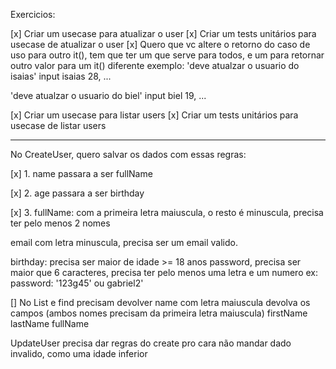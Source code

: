 Exercicios:

[x] Criar um usecase para atualizar o user
[x] Criar um tests unitários para usecase de atualizar o user
[x] Quero que vc altere o retorno do caso de uso para outro it(), tem que ter um que serve para todos, e um para retornar outro valor para um it() diferente
exemplo: 'deve atualzar o usuario do isaias'
input isaias 28, ...

'deve atualzar o usuario do biel'
input biel 19, ...


[x] Criar um usecase para listar users
[x] Criar um tests unitários para usecase de listar users


------------------------------

No CreateUser, quero salvar os dados com essas regras:

[x] 1. name passara a ser fullName

[x] 2. age passara a ser birthday

[x] 3. fullName: com a primeira letra maiuscula, o resto é minuscula, precisa ter pelo menos 2 nomes

email com letra minuscula, precisa ser um email valido.

birthday: precisa ser maior de idade >= 18 anos
password, precisa ser maior que 6 caracteres, precisa ter pelo menos uma letra e um numero
ex: password: '123g45' ou gabriel2'

[] No List e find precisam
devolver name com letra maiuscula
devolva os campos (ambos nomes precisam da primeira letra maiuscula)
firstName
lastName
fullName

UpdateUser precisa dar regras do create pro cara não mandar dado invalido, como uma idade inferior



